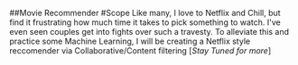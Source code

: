 ##Movie Recommender
#Scope
Like many, I love to Netflix and Chill, but find it frustrating how much time it takes to pick something to watch. I've even seen couples get into fights over such a travesty. To alleviate this and practice some Machine Learning, I will be creating a Netflix style reccomender via Collaborative/Content filtering [*Stay Tuned for more*]
